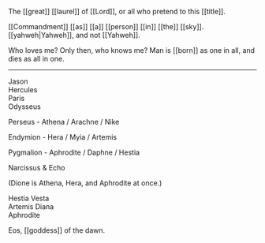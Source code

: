 The [[great]] [[laurel]] of [[Lord]], or all who pretend to this [[title]].

[[Commandment]] [[as]] [[a]] [[person]] [[in]] [[the]] [[sky]]. [[yahweh|Yahweh]], and not [[Yahweh]].

Who loves me? Only then, who knows me? Man is [[born]] as one in all, and dies as all in one.
* * *
Jason  
Hercules  
Paris  
Odysseus  
  
Perseus - Athena / Arachne / Nike  
  
Endymion - Hera / Myia / Artemis  
  
Pygmalion - Aphrodite / Daphne / Hestia  
  
Narcissus & Echo  
  
(Dione is Athena, Hera, and Aphrodite at once.)

Hestia Vesta  
Artemis Diana  
Aphrodite  
  
Eos, [[goddess]] of the dawn.